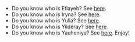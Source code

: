 - Do you know who is Etlayeb? See [here](./etlayeb.md).
- Do you know who is Iryna? See [here](./iryna.md).
- Do you know who is Yulia? See [here](./yulia.md).
- Do you know who is Yilderay? See [here](./yilderay.md).
- Do you know who is Yauheniya? See [here](./yauheniya.md).
 Enjoy!